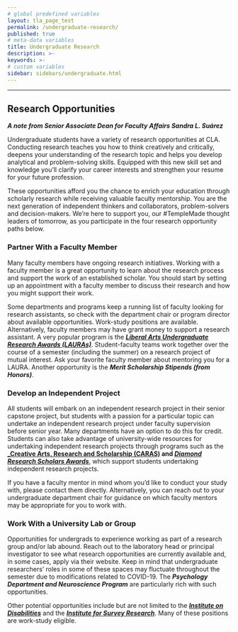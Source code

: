 ```yaml
---
# global predefined variables
layout: tla_page_test
permalink: /undergraduate-research/
published: true
# meta-data variables
title: Undergraduate Research
description: >-
keywords: >-
# custom variables
sidebar: sidebars/undergraduate.html
---
```

___

## Research Opportunities

**_A note from Senior Associate Dean for Faculty Affairs Sandra L. Suárez_**<br> 

Undergraduate students have a variety of research opportunities at CLA. Conducting research teaches you how to think creatively and critically, deepens your understanding of the research topic and helps you develop analytical and problem-solving skills. Equipped with this new skill set and knowledge you’ll clarify your career interests and strengthen your resume for your future profession. 

These opportunities afford you the chance to enrich your education through scholarly research while receiving valuable faculty mentorship. You are the next generation of independent thinkers and collaborators, problem-solvers and decision-makers. We’re here to support you, our #TempleMade thought leaders of tomorrow, as you participate in the four research opportunity paths below. 

### Partner With a Faculty Member
Many faculty members have ongoing research initiatives. Working with a faculty member is a great opportunity to learn about the research process and support the work of an established scholar. You should start by setting up an appointment with a faculty member to discuss their research and how you might support their work.

Some departments and programs keep a running list of faculty looking for research assistants, so check with the department chair or program director about available opportunities. Work-study positions are available. Alternatively, faculty members may have grant money to support a research assistant. 
A very popular program is the [**_Liberal Arts Undergraduate Research Awards (LAURAs)_**](https://www.cla.temple.edu/liberal-arts-research/undergraduate-research/liberal-arts-undergraduate-research-awards/). Student-faculty teams work together over the course of a semester (including the summer) on a research project of mutual interest. Ask your favorite faculty member about mentoring you for a LAURA. Another opportunity is the **_Merit Scholarship Stipends (from Honors)_**.

### Develop an Independent Project 
All students will embark on an independent research project in their senior capstone project, but students with a passion for a particular topic can undertake an independent research project under faculty supervision before senior year. Many departments have an option to do this for credit. Students can also take advantage of university-wide resources for undertaking independent research projects through programs such as the **[_Creative Arts, Research and Scholarship (CARAS)](https://www.temple.edu/vpus/research/caras.html) and [_Diamond Research Scholars Awards_](https://www.temple.edu/vpus/research/diamond.html)**, which support students undertaking independent research projects. 

If you have a faculty mentor in mind whom you’d like to conduct your study with, please contact them directly. Alternatively, you can reach out to your undergraduate department chair for guidance on which faculty mentors may be appropriate for you to work with.

### Work With a University Lab or Group 
Opportunities for undergrads to experience working as part of a research group and/or lab abound. Reach out to the laboratory head or principal investigator to see what research opportunities are currently available and, in some cases, apply via their website. Keep in mind that undergraduate researchers’ roles in some of these spaces may fluctuate throughout the semester due to modifications related to COVID-19. 
The **_Psychology Department and Neuroscience Program_** are particularly rich with such opportunities. 

Other potential opportunities include but are not limited to the [**_Institute on Disabilities_**](https://www.temple.edu/instituteondisabilities/) and the [**_Institute for Survey Research_**](https://www.cla.temple.edu/institute-for-survey-research/). Many of these positions are work-study eligible. 
